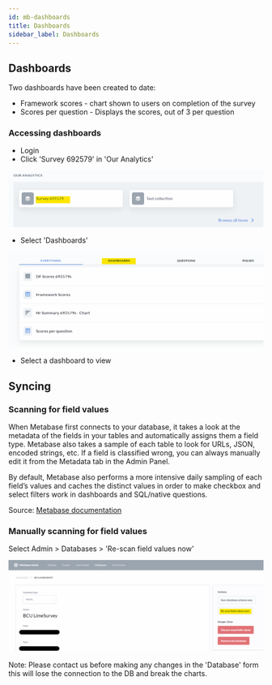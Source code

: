 ```yaml
---
id: mb-dashboards
title: Dashboards
sidebar_label: Dashboards
---
```


## Dashboards

Two dashboards have been created to date:

- Framework scores - chart shown to users on completion of the survey
- Scores per question - Displays the scores, out of 3 per question

### Accessing dashboards

- Login
- Click 'Survey 692579' in 'Our Analytics'

![Metabase Analytics](assets/mb-analytics.png)

- Select 'Dashboards'

![Metabase Dashboards](assets/mb-dashboards.png)

- Select a dashboard to view

## Syncing

### Scanning for field values

When Metabase first connects to your database, it takes a look at the metadata of the fields in your tables and automatically assigns them a field type. Metabase also takes a sample of each table to look for URLs, JSON, encoded strings, etc. If a field is classified wrong, you can always manually edit it from the Metadata tab in the Admin Panel.

By default, Metabase also performs a more intensive daily sampling of each field’s values and caches the distinct values in order to make checkbox and select filters work in dashboards and SQL/native questions.

Source: [Metabase documentation](https://metabase.com/docs/latest/administration-guide/01-managing-databases.html)

### Manually scanning for field values

Select Admin > Databases > 'Re-scan field values now'

![Re-scan field values now](assets/mb-re-scan.png)

Note: Please contact us before making any changes in the 'Database' form this will lose the connection to the DB and break the charts.
